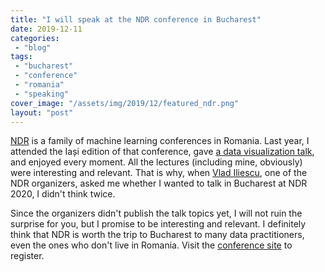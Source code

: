 ```yaml
---
title: "I will speak at the NDR conference in Bucharest"
date: 2019-12-11
categories: 
 - "blog"
tags: 
 - "bucharest"
 - "conference"
 - "romania"
 - "speaking"
cover_image: "/assets/img/2019/12/featured_ndr.png"
layout: "post"
---
```


[NDR](https://ndrconf.ai/) is a family of machine learning conferences in Romania. Last year, I attended the Iași edition of that conference, gave [a data visualization talk](https://gorelik.net/2019/11/20/data-visualization-as-an-engineering-task-a-methodological-approach-towards-creating-effective-data-visualization/), and enjoyed every moment. All the lectures (including mine, obviously) were interesting and relevant. That is why, when [Vlad Iliescu](https://vladiliescu.net/), one of the NDR organizers, asked me whether I wanted to talk in Bucharest at NDR 2020, I didn't think twice. 

Since the organizers didn't publish the talk topics yet, I will not ruin the surprise for you, but I promise to be interesting and relevant. I definitely think that NDR is worth the trip to Bucharest to many data practitioners, even the ones who don't live in Romania. Visit the [conference site](https://ndrconf.ai/) to register.
